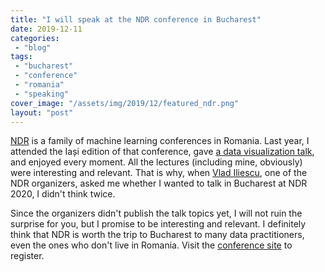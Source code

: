 ```yaml
---
title: "I will speak at the NDR conference in Bucharest"
date: 2019-12-11
categories: 
 - "blog"
tags: 
 - "bucharest"
 - "conference"
 - "romania"
 - "speaking"
cover_image: "/assets/img/2019/12/featured_ndr.png"
layout: "post"
---
```


[NDR](https://ndrconf.ai/) is a family of machine learning conferences in Romania. Last year, I attended the Iași edition of that conference, gave [a data visualization talk](https://gorelik.net/2019/11/20/data-visualization-as-an-engineering-task-a-methodological-approach-towards-creating-effective-data-visualization/), and enjoyed every moment. All the lectures (including mine, obviously) were interesting and relevant. That is why, when [Vlad Iliescu](https://vladiliescu.net/), one of the NDR organizers, asked me whether I wanted to talk in Bucharest at NDR 2020, I didn't think twice. 

Since the organizers didn't publish the talk topics yet, I will not ruin the surprise for you, but I promise to be interesting and relevant. I definitely think that NDR is worth the trip to Bucharest to many data practitioners, even the ones who don't live in Romania. Visit the [conference site](https://ndrconf.ai/) to register.
